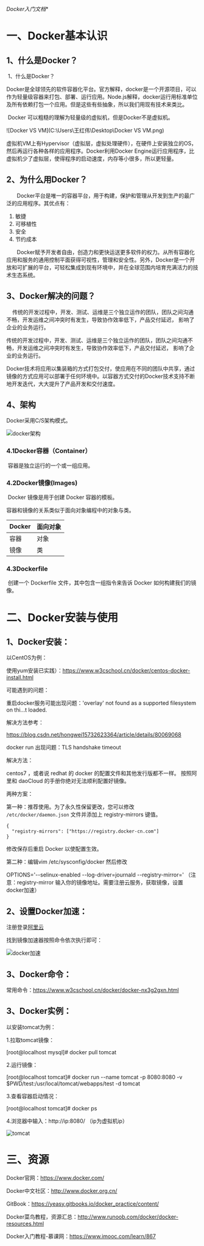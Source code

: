 *Docker入门文档**

# 一、Docker基本认识

## 1、什么是Docker？

&nbsp;1、什么是Docker？

​	Docker是全球领先的软件容器化平台。官方解释，docker是一个开源项目，可以作为轻量级容器来打包、部署、运行应用。Node.js解释，docker运行用标准单位及所有依赖打包一个应用。但是这些有些抽象，所以我们用现有技术来类比。

​	Docker 可以粗糙的理解为轻量级的虚拟机，但是Docker不是虚拟机。

![Docker VS VM](C:\Users\王红伟\Desktop\Docker VS VM.png)

​	虚拟机VM上有Hypervisor（虚拟层，虚拟处理硬件），在硬件上安装独立的OS，然后再运行各种各样的应用程序。Docker利用Docker Engine运行应用程序，比虚拟机少了虚拟层，使得程序的启动速度，内存等小很多，所以更轻量。

## 2、为什么用Docker？

&nbsp;&nbsp;&nbsp;&nbsp;&nbsp;&nbsp;&nbsp;Docker平台是唯一的容器平台，用于构建，保护和管理从开发到生产的最广泛的应用程序。其优点有：

1. 敏捷
2. 可移植性
3. 安全
4. 节约成本  

&nbsp;&nbsp;&nbsp;&nbsp;&nbsp;&nbsp;&nbsp;Docker赋予开发者自由，创造力和更快运送更多软件的权力。从所有容器化应用和服务的通用控制平面获得可视性，管理和安全性。另外，Docker是一个开放和可扩展的平台，可轻松集成到现有环境中，并在全球范围内培育充满活力的技术生态系统。

## 3、Docker解决的问题？

&nbsp;&nbsp;&nbsp;&nbsp;传统的开发过程中，开发、测试、运维是三个独立运作的团队，团队之间沟通不畅，开发运维之间冲突时有发生，导致协作效率低下，产品交付延迟， 影响了企业的业务运行。

​	传统的开发过程中，开发、测试、运维是三个独立运作的团队，团队之间沟通不畅，开发运维之间冲突时有发生，导致协作效率低下，产品交付延迟， 影响了企业的业务运行。	

​	Docker技术将应用以集装箱的方式打包交付，使应用在不同的团队中共享，通过镜像的方式应用可以部署于任何环境中。以容器方式交付的Docker技术支持不断地开发迭代，大大提升了产品开发和交付速度。

## 4、架构

Docker采用C/S架构模式。

![docker架构](C:\Users\王红伟\Desktop\docker架构.png)

### 4.1Docker容器（Container）

​	容器是独立运行的一个或一组应用。

### 4.2Docker镜像(Images)

​	Docker 镜像是用于创建 Docker 容器的模板。



容器和镜像的关系类似于面向对象编程中的对象与类。

| Docker | 面向对象 |
| ------ | -------- |
| 容器   | 对象     |
| 镜像   | 类       |

### 4.3Dockerfile

​	创建一个 Dockerfile 文件，其中包含一组指令来告诉 Docker 如何构建我们的镜像。

# 二、Docker安装与使用

## 1、Docker安装：

以CentOS为例：

使用yum安装已实践）：https://www.w3cschool.cn/docker/centos-docker-install.html

可能遇到的问题：

重启docker服务可能出现问题：'overlay'
not found as a supported filesystem on thi...t loaded.

解决方法参考：

https://blog.csdn.net/hongwei15732623364/article/details/80069068



docker  run 出现问题：TLS handshake timeout

解决方法：

centos7 ，或者说 redhat 的 docker 的配置文件和其他发行版都不一样。 
按照阿里和 daoCloud 的手册你绝对无法顺利配置好镜像。 

两种方案：

第一种：推荐使用。为了永久性保留更改，您可以修改 `/etc/docker/daemon.json` 文件并添加上 registry-mirrors 键值。

```
{
  "registry-mirrors": ["https://registry.docker-cn.com"]
}
```

修改保存后重启 Docker 以使配置生效。

第二种：编辑vim /etc/sysconfig/docker 然后修改

OPTIONS='--selinux-enabled --log-driver=journald --registry-mirror=<your address>' 
（注意：registry-mirror 输入你的镜像地址。需要注册云服务，获取镜像，设置docker加速）

## 2、设置Docker加速：

注册登录[阿里云](https://cr.console.aliyun.com)

找到镜像加速器按照命令依次执行即可：

![docker加速](C:\Users\王红伟\Desktop\docker加速.png)

## 3、Docker命令：

常用命令：https://www.w3cschool.cn/docker/docker-nx3g2gxn.html

## 3、Docker实例：

以安装tomcat为例：

1.拉取tomcat镜像：

[root@localhost mysql]# docker pull tomcat

2.运行镜像：

[root@localhost tomcat]# docker run --name tomcat -p 8080:8080 -v $PWD/test:/usr/local/tomcat/webapps/test -d tomcat

3.查看容器启动情况：

[root@localhost tomcat]# docker ps

4.浏览器中输入：http://ip:8080/ （ip为虚拟机ip）

![tomcat](C:\Users\王红伟\Desktop\tomcat.png)                                                               

# 三、资源

Docker官网：<https://www.docker.com/>

Docker中文社区：<http://www.docker.org.cn/>

GitBook：https://yeasy.gitbooks.io/docker_practice/content/

Docker菜鸟教程，资源汇总：<http://www.runoob.com/docker/docker-resources.html>

Docker入门教程-慕课网：<https://www.imooc.com/learn/867>

 
